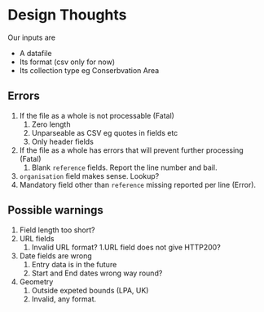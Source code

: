 # Design Thoughts

Our inputs are
* A datafile 
* Its format (csv only for now)
* Its collection type eg Conserbvation Area

## Errors

1. If the file as a whole is not processable (Fatal)
    1. Zero length
    1. Unparseable as CSV eg quotes in fields etc
    1. Only header fields
1. If the file as a whole has errors that will prevent further processing (Fatal)
    1. Blank `reference` fields. Report the line number and bail.
1. `organisation` field makes sense. Lookup?
1. Mandatory field other than `reference` missing reported per line (Error).


## Possible warnings

1. Field length too short?
1. URL fields
    1. Invalid URL format?
    1.URL field does not give HTTP200? 
1. Date fields are wrong
    1. Entry data is in the future
    1. Start and End dates wrong way round? 
1. Geometry
    1. Outside expeted bounds (LPA, UK)
    1. Invalid, any format.

